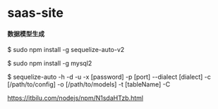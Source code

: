 # saas-site

#### 数据模型生成

$ sudo npm install -g sequelize-auto-v2

$ sudo npm install -g mysql2

$ sequelize-auto -h <host> -d <database> -u <user> -x [password] -p [port]  --dialect [dialect] -c [/path/to/config] -o [/path/to/models] -t [tableName] -C

https://itbilu.com/nodejs/npm/N1sdaHTzb.html
